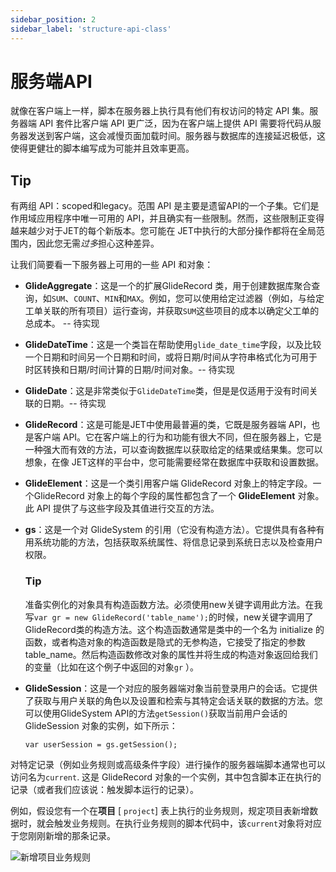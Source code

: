 ```yaml
---
sidebar_position: 2
sidebar_label: 'structure-api-class'
---
```

# 服务端API

就像在客户端上一样，脚本在服务器上执行具有他们有权访问的特定 API 集。服务器端 API 套件比客户端 API 更广泛，因为在客户端上提供 API 需要将代码从服务器发送到客户端，这会减慢页面加载时间。服务器与数据库的连接延迟极低，这使得更健壮的脚本编写成为可能并且效率更高。

## Tip

有两组 API：scoped和legacy。范围 API 是主要是遗留API的一个子集。它们是作用域应用程序中唯一可用的 API，并且确实有一些限制。然而，这些限制正变得越来越少对于JET的每个新版本。您可能在 JET中执行的大部分操作都将在全局范围内，因此您无需*过多*担心这种差异。

让我们简要看一下服务器上可用的一些 API 和对象：
- **GlideAggregate**：这是一个的扩展GlideRecord 类，用于创建数据库聚合查询，如`SUM`、`COUNT`、`MIN`和`MAX`。例如，您可以使用给定过滤器（例如，与给定工单关联的所有项目）运行查询，并获取`SUM`这些项目的成本以确定父工单的总成本。 -- 待实现
- **GlideDateTime**：这是一个类旨在帮助使用`glide_date_time`字段，以及比较一个日期和时间另一个日期和时间，或将日期/时间从字符串格式化为可用于时区转换和日期/时间计算的日期/时间对象。-- 待实现
- **GlideDate**：这是非常类似于`GlideDateTime`类，但是是仅适用于没有时间关联的日期。-- 待实现
- **GlideRecord**：这是可能是JET中使用最普遍的类，它既是服务器端 API，也是客户端 API。它在客户端上的行为和功能有很大不同，但在服务器上，它是一种强大而有效的方法，可以查询数据库以获取给定的结果或结果集。您可以想象，在像 JET这样的平台中，您可能需要经常在数据库中获取和设置数据。
- **GlideElement**：这是一个类引用客户端 GlideRecord 对象上的特定字段。一个GlideRecord 对象上的每个字段的属性都包含了一个 **GlideElement** 对象。此 API 提供了与这些字段及其值进行交互的方法。
- **gs**：这是一个对 GlideSystem 的引用（它没有构造方法）。它提供具有各种有用系统功能的方法，包括获取系统属性、将信息记录到系统日志以及检查用户权限。

  ### Tip

  准备实例化的对象具有构造函数方法。必须使用new关键字调用此方法。在我写`var gr = new GlideRecord('table_name');`的时候，new关键字调用了GlideRecord类的构造方法。这个构造函数通常是类中的一个名为 initialize 的函数，或者构造对象的构造函数是隐式的无参构造，它接受了指定的参数table_name。然后构造函数修改对象的属性并将生成的构造对象返回给我们的变量（比如在这个例子中返回的对象`gr` ）。

- **GlideSession**：这是一个对应的服务器端对象当前登录用户的会话。它提供了获取与用户关联的角色以及设置和检索与其特定会话关联的数据的方法。您可以使用GlideSystem API的方法`getSession()`获取当前用户会话的 GlideSession 对象的实例，如下所示：

  ```
  var userSession = gs.getSession();
  ```

对特定记录（例如业务规则或高级条件字段）进行操作的服务器端脚本通常也可以访问名为`current`. 这是 GlideRecord 对象的一个实例，其中包含脚本正在执行的记录（或者我们应该说：触发脚本运行的记录）。

例如，假设您有一个在**项目** [ `project`] 表上执行的业务规则，规定项目表新增数据时，就会触发业务规则。在执行业务规则的脚本代码中，该`current`对象将对应于您刚刚新增的那条记录。

![新增项目业务规则](/img/business-rules/add-project-business-rules.png)